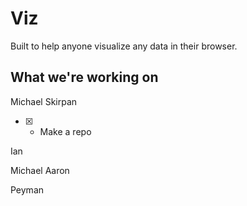 # Viz
Built to help anyone visualize any data in their browser.

## What we're working on

Michael Skirpan

- [x] - Make a repo

Ian

Michael Aaron

Peyman

